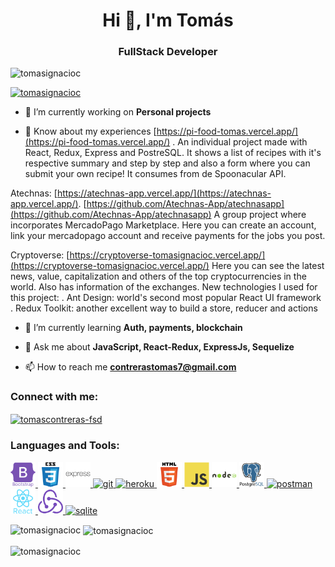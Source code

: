 <h1 align="center">Hi 👋, I'm Tomás</h1>
<h3 align="center">FullStack Developer</h3>

<p align="left"> <img src="https://komarev.com/ghpvc/?username=tomasignacioc&label=Profile%20views&color=0e75b6&style=flat" alt="tomasignacioc" /> </p>

<p align="left"> <a href="https://github.com/ryo-ma/github-profile-trophy"><img src="https://github-profile-trophy.vercel.app/?username=tomasignacioc" alt="tomasignacioc" /></a> </p>

- 🔭 I’m currently working on **Personal projects**

- 📄 Know about my experiences [https://pi-food-tomas.vercel.app/](https://pi-food-tomas.vercel.app/) . An individual project made with
React, Redux, Express and PostreSQL. It shows a list of recipes with it's respective summary and step by step and also a form where you
can submit your own recipe! It consumes from de Spoonacular API.

 Atechnas: [https://atechnas-app.vercel.app/](https://atechnas-app.vercel.app/).
[https://github.com/Atechnas-App/atechnasapp](https://github.com/Atechnas-App/atechnasapp)
A group project where incorporates MercadoPago Marketplace.
Here you can create an account, link your mercadopago account and receive payments for the jobs you post.

Cryptoverse: [https://cryptoverse-tomasignacioc.vercel.app/](https://cryptoverse-tomasignacioc.vercel.app/)
Here you can see the latest news, value, capitalization and others of the top cryptocurrencies in the world. Also has information of the exchanges.
New technologies I used for this project: 
. Ant Design: world's second most popular React UI framework
. Redux Toolkit: another excellent way to build a store, reducer and actions


- 🌱 I’m currently learning **Auth, payments, blockchain**

- 💬 Ask me about **JavaScript, React-Redux, ExpressJs, Sequelize**

- 📫 How to reach me **contrerastomas7@gmail.com**

<h3 align="left">Connect with me:</h3>
<p align="left">
<a href="https://linkedin.com/in/tomascontreras-fsd" target="blank"><img align="center" src="https://raw.githubusercontent.com/rahuldkjain/github-profile-readme-generator/master/src/images/icons/Social/linked-in-alt.svg" alt="tomascontreras-fsd" height="30" width="40" /></a>
</p>

<h3 align="left">Languages and Tools:</h3>
<p align="left"> <a href="https://getbootstrap.com" target="_blank" rel="noreferrer"> <img src="https://raw.githubusercontent.com/devicons/devicon/master/icons/bootstrap/bootstrap-plain-wordmark.svg" alt="bootstrap" width="40" height="40"/> </a> <a href="https://www.w3schools.com/css/" target="_blank" rel="noreferrer"> <img src="https://raw.githubusercontent.com/devicons/devicon/master/icons/css3/css3-original-wordmark.svg" alt="css3" width="40" height="40"/> </a> <a href="https://expressjs.com" target="_blank" rel="noreferrer"> <img src="https://raw.githubusercontent.com/devicons/devicon/master/icons/express/express-original-wordmark.svg" alt="express" width="40" height="40"/> </a> <a href="https://git-scm.com/" target="_blank" rel="noreferrer"> <img src="https://www.vectorlogo.zone/logos/git-scm/git-scm-icon.svg" alt="git" width="40" height="40"/> </a> <a href="https://heroku.com" target="_blank" rel="noreferrer"> <img src="https://www.vectorlogo.zone/logos/heroku/heroku-icon.svg" alt="heroku" width="40" height="40"/> </a> <a href="https://www.w3.org/html/" target="_blank" rel="noreferrer"> <img src="https://raw.githubusercontent.com/devicons/devicon/master/icons/html5/html5-original-wordmark.svg" alt="html5" width="40" height="40"/> </a> <a href="https://developer.mozilla.org/en-US/docs/Web/JavaScript" target="_blank" rel="noreferrer"> <img src="https://raw.githubusercontent.com/devicons/devicon/master/icons/javascript/javascript-original.svg" alt="javascript" width="40" height="40"/> </a> <a href="https://nodejs.org" target="_blank" rel="noreferrer"> <img src="https://raw.githubusercontent.com/devicons/devicon/master/icons/nodejs/nodejs-original-wordmark.svg" alt="nodejs" width="40" height="40"/> </a> <a href="https://www.postgresql.org" target="_blank" rel="noreferrer"> <img src="https://raw.githubusercontent.com/devicons/devicon/master/icons/postgresql/postgresql-original-wordmark.svg" alt="postgresql" width="40" height="40"/> </a> <a href="https://postman.com" target="_blank" rel="noreferrer"> <img src="https://www.vectorlogo.zone/logos/getpostman/getpostman-icon.svg" alt="postman" width="40" height="40"/> </a> <a href="https://reactjs.org/" target="_blank" rel="noreferrer"> <img src="https://raw.githubusercontent.com/devicons/devicon/master/icons/react/react-original-wordmark.svg" alt="react" width="40" height="40"/> </a> <a href="https://redux.js.org" target="_blank" rel="noreferrer"> <img src="https://raw.githubusercontent.com/devicons/devicon/master/icons/redux/redux-original.svg" alt="redux" width="40" height="40"/> </a> <a href="https://www.sqlite.org/" target="_blank" rel="noreferrer"> <img src="https://www.vectorlogo.zone/logos/sqlite/sqlite-icon.svg" alt="sqlite" width="40" height="40"/> </a> </p>

<p><img align="left" src="https://github-readme-stats.vercel.app/api/top-langs?username=tomasignacioc&show_icons=true&locale=en&layout=compact" alt="tomasignacioc" /></p>

<p>&nbsp;<img align="center" src="https://github-readme-stats.vercel.app/api?username=tomasignacioc&show_icons=true&locale=en" alt="tomasignacioc" /></p>

<p><img align="center" src="https://github-readme-streak-stats.herokuapp.com/?user=tomasignacioc&" alt="tomasignacioc" /></p>
